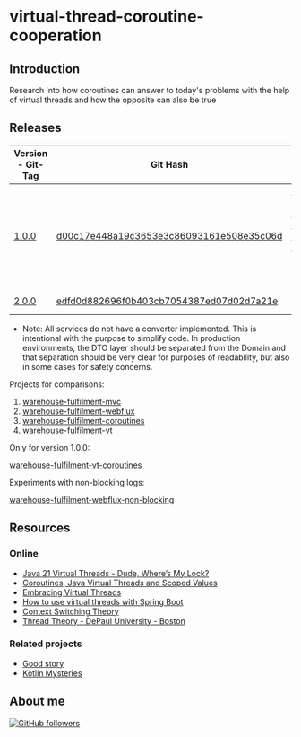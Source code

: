 # virtual-thread-coroutine-cooperation

## Introduction

Research into how coroutines can answer to today's problems with the help of virtual threads and how the opposite can
also be true

## Releases

| Version  - Git-Tag | Git Hash                                                                             | Purpose                                                                                                                                                                                                          |
|--------------------|--------------------------------------------------------------------------------------|------------------------------------------------------------------------------------------------------------------------------------------------------------------------------------------------------------------|
| [1.0.0]()          | [d00c17e448a19c3653e3c86093161e508e35c06d](d00c17e448a19c3653e3c86093161e508e35c06d) | [Could Virtual Threads Cast Away the Usage of Kotlin Coroutines](https://www.scribd.com/presentation/768072685/Could-Virtual-Threads-Cast-Away-the-Usage-of-Kotlin-Coroutines). Just the documentation on Scribd |
| [2.0.0]()          | [edfd0d882696f0b403cb7054387ed07d02d7a21e](edfd0d882696f0b403cb7054387ed07d02d7a21e) | Video Completion                                                                                                                                                                                                 |

* Note: All services do not have a converter implemented. This is intentional with the purpose to simplify code. In
  production environments, the DTO layer should be separated from the Domain and that separation should be very clear
  for purposes of readability, but also in some cases for safety concerns.

Projects for comparisons:

1.  [warehouse-fulfilment-mvc](warehouse-fulfilment-mvc)
2.  [warehouse-fulfilment-webflux](warehouse-fulfilment-webflux)
3.  [warehouse-fulfilment-coroutines](warehouse-fulfilment-coroutines)
4.  [warehouse-fulfilment-vt](warehouse-fulfilment-vt)

Only for version 1.0.0:

[warehouse-fulfilment-vt-coroutines](warehouse-fulfilment-vt-coroutines)

Experiments with non-blocking logs:

[warehouse-fulfilment-webflux-non-blocking](warehouse-fulfilment-webflux-non-blocking)

## Resources

### Online

-   [Java 21 Virtual Threads - Dude, Where’s My Lock?](https://netflixtechblog.com/java-21-virtual-threads-dude-wheres-my-lock-3052540e231d)
-   [Coroutines, Java Virtual Threads and Scoped Values](https://discuss.kotlinlang.org/t/coroutines-java-virtual-threads-and-scoped-values/28004/2)
-   [Embracing Virtual Threads](https://spring.io/blog/2022/10/11/embracing-virtual-threads)
-   [How to use virtual threads with Spring Boot](https://bell-sw.com/blog/a-guide-to-using-virtual-threads-with-spring-boot)
-   [Context Switching Theory](https://www.ibm.com/docs/en/zvm/7.3?topic=exits-context-switching)
-   [Thread Theory - DePaul University - Boston](https://condor.depaul.edu/glancast/443class/docs/lecFeb05.html)

### Related projects

-   [Good story](https://github.com/jesperancinha/good-story/)
-   [Kotlin Mysteries](https://github.com/jesperancinha/kotlin-mysteries)

## About me

[![GitHub followers](https://img.shields.io/github/followers/jesperancinha.svg?label=Jesperancinha&style=for-the-badge&logo=github&color=grey "GitHub")](https://github.com/jesperancinha)
